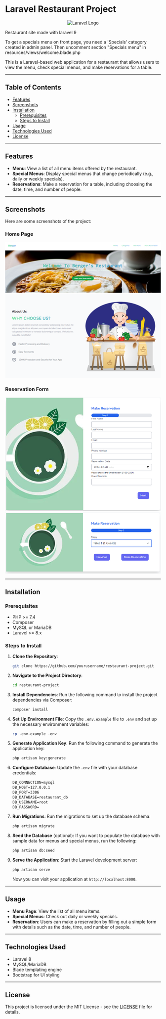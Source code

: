 # Laravel Restaurant Project

<p align="center"><a href="https://laravel.com" target="_blank"><img src="https://raw.githubusercontent.com/laravel/art/master/logo-lockup/5%20SVG/2%20CMYK/1%20Full%20Color/laravel-logolockup-cmyk-red.svg" width="400" alt="Laravel Logo"></a></p>

Restaurant site made with laravel 9

To get a specials menu on front page, you need a 'Specials' category created in admin panel. Then uncomment section "Specials menu" in resources/views/welcome.blade.php

This is a Laravel-based web application for a restaurant that allows users to view the menu, check special menus, and make reservations for a table.

---

## Table of Contents
- [Features](#features)
- [Screenshots](#screenshots)
- [Installation](#installation)
  - [Prerequisites](#prerequisites)
  - [Steps to Install](#steps-to-install)
- [Usage](#usage)
- [Technologies Used](#technologies-used)
- [License](#license)

---

## Features

- **Menu**: View a list of all menu items offered by the restaurant.
- **Special Menus**: Display special menus that change periodically (e.g., daily or weekly specials).
- **Reservations**: Make a reservation for a table, including choosing the date, time, and number of people.

---

## Screenshots

Here are some screenshots of the project:

### Home Page
![Home Page](public/screenshots/laravelhome.png)
![Home Page](public/screenshots/laravelhome2.png)

### Reservation Form
![Reservation Form](public/screenshots/laravelreservation.png)
![Reservation Form](public/screenshots/laravelreservation2.png)

---

## Installation

### Prerequisites

- PHP >= 7.4
- Composer
- MySQL or MariaDB
- Laravel >= 8.x

### Steps to Install

1. **Clone the Repository**:
   ```bash
   git clone https://github.com/yourusername/restaurant-project.git
   ```

2. **Navigate to the Project Directory**:
   ```bash
   cd restaurant-project
   ```

3. **Install Dependencies**:
   Run the following command to install the project dependencies via Composer:
   ```bash
   composer install
   ```

4. **Set Up Environment File**:
   Copy the `.env.example` file to `.env` and set up the necessary environment variables:
   ```bash
   cp .env.example .env
   ```

5. **Generate Application Key**:
   Run the following command to generate the application key:
   ```bash
   php artisan key:generate
   ```

6. **Configure Database**:
   Update the `.env` file with your database credentials:
   ```plaintext
   DB_CONNECTION=mysql
   DB_HOST=127.0.0.1
   DB_PORT=3306
   DB_DATABASE=restaurant_db
   DB_USERNAME=root
   DB_PASSWORD=
   ```

7. **Run Migrations**:
   Run the migrations to set up the database schema:
   ```bash
   php artisan migrate
   ```

8. **Seed the Database** (optional):
   If you want to populate the database with sample data for menus and special menus, run the following:
   ```bash
   php artisan db:seed
   ```

9. **Serve the Application**:
   Start the Laravel development server:
   ```bash
   php artisan serve
   ```

   Now you can visit your application at `http://localhost:8000`.

---

## Usage

- **Menu Page**: View the list of all menu items.
- **Special Menus**: Check out daily or weekly specials.
- **Reservation**: Users can make a reservation by filling out a simple form with details such as the date, time, and number of people.

---

## Technologies Used

- Laravel 8
- MySQL/MariaDB
- Blade templating engine
- Bootstrap for UI styling

---

## License

This project is licensed under the MIT License - see the [LICENSE](LICENSE) file for details.

